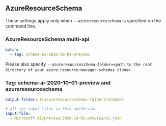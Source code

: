 ## AzureResourceSchema

These settings apply only when `--azureresourceschema` is specified on the command line.

### AzureResourceSchema multi-api

``` yaml $(azureresourceschema) && $(multiapi)
batch:
  - tag: schema-ai-2020-10-01-preview

```

Please also specify `--azureresourceschema-folder=<path to the root directory of your azure-resource-manager-schemas clone>`.


### Tag: schema-ai-2020-10-01-preview and azureresourceschema

``` yaml $(tag) == 'schema-ai-2020-10-01-preview' && $(azureresourceschema)
output-folder: $(azureresourceschema-folder)/schemas

# all the input files in this apiVersion
input-file:
  - Microsoft.AI/preview/2020-10-01-preview/ai.json
```

